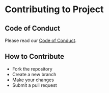# Contributing to Project

## Code of Conduct
Please read our [Code of Conduct](CODE_OF_CONDUCT.md).

## How to Contribute
- Fork the repository
- Create a new branch
- Make your changes
- Submit a pull request
